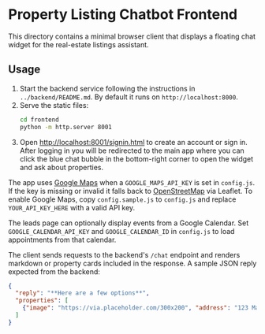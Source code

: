 # Property Listing Chatbot Frontend

This directory contains a minimal browser client that displays a floating chat widget for the real-estate listings assistant.

## Usage

1. Start the backend service following the instructions in `../backend/README.md`. By default it runs on `http://localhost:8000`.
2. Serve the static files:
   ```bash
   cd frontend
   python -m http.server 8001
   ```
3. Open [http://localhost:8001/signin.html](http://localhost:8001/signin.html) to create an account or sign in. After logging in you will be redirected to the main app where you can click the blue chat bubble in the bottom-right corner to open the widget and ask about properties.

The app uses [Google Maps](https://developers.google.com/maps) when a `GOOGLE_MAPS_API_KEY` is set in `config.js`. If the key is missing or invalid it falls back to [OpenStreetMap](https://www.openstreetmap.org/) via Leaflet. To enable Google Maps, copy `config.sample.js` to `config.js` and replace `YOUR_API_KEY_HERE` with a valid API key.

The leads page can optionally display events from a Google Calendar. Set `GOOGLE_CALENDAR_API_KEY` and `GOOGLE_CALENDAR_ID` in `config.js` to load appointments from that calendar.

The client sends requests to the backend's `/chat` endpoint and renders markdown or property cards included in the response. A sample JSON reply expected from the backend:

```json
{
  "reply": "**Here are a few options**",
  "properties": [
    {"image": "https://via.placeholder.com/300x200", "address": "123 Main St", "price": "$500,000", "description": "2 bed / 2 bath condo"}
  ]
}
```
